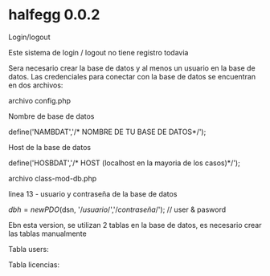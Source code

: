 # halfegg 0.0.2
Login/logout

Este sistema de login / logout no tiene registro todavia

Sera necesario crear la base de datos y al menos un usuario en la base de  datos. Las credenciales para conectar con la base de datos se encuentran en dos archivos:

archivo config.php

 Nombre de base de  datos

define('NAMBDAT','/* NOMBRE DE TU BASE DE DATOS*/');

 Host de la base de datos
 
define('HOSBDAT','/* HOST (localhost en la mayoria de los casos)*/');

archivo class-mod-db.php

linea 13 - usuario y contraseña de la base de datos

$dbh = new PDO($dsn, '/*usuario*/','/*contraseña*/'); // user & pasword

Ebn esta version, se utilizan 2 tablas en la base de datos, es necesario crear las tablas manualmente

Tabla users:

Tabla licencias:



